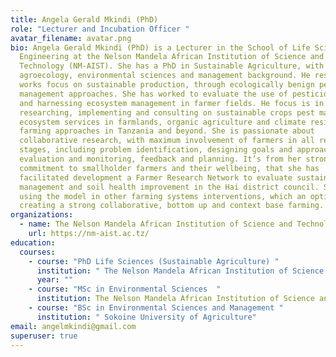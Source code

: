 ```yaml
---
title: Angela Gerald Mkindi (PhD)
role: "Lecturer and Incubation Officer "
avatar_filename: avatar.png
bio: Angela Gerald Mkindi (PhD) is a Lecturer in the School of Life Sciences and
  Engineering at the Nelson Mandela African Institution of Science and
  Technology (NM-AIST). She has a PhD in Sustainable Agriculture, with
  agroecology, environmental sciences and management background. He research
  works focus on sustainable production, through ecologically benign pest
  management approaches. She has worked to evaluate the use of pesticidal plants
  and harnessing ecosystem management in farmer fields. He focus is in
  researching, implementing and consulting on sustainable crops pest management,
  ecosystem services in farmlands, organic agriculture and climate resilience
  farming approaches in Tanzania and beyond. She is passionate about
  collaborative research, with maximum involvement of farmers in all research
  stages, including problem identification, designing goals and approaches,
  evaluation and monitoring, feedback and planning. It’s from her strong
  commitment to smallholder farmers and their wellbeing, that she has
  facilitated development a Farmer Research Network to evaluate sustainable pest
  management and soil health improvement in the Hai district council. She is
  using the model in other farming systems interventions, which an optimism of
  creating a strong collaborative, bottom up and context base farming.
organizations:
  - name: The Nelson Mandela African Institution of Science and Technology
    url: https://nm-aist.ac.tz/
education:
  courses:
    - course: "PhD Life Sciences (Sustainable Agriculture) "
      institution: " The Nelson Mandela African Institution of Science and Technology"
      year: ""
    - course: "MSc in Environmental Sciences  "
      institution: The Nelson Mandela African Institution of Science and Technology
    - course: "BSc in Environmental Sciences and Management "
      institution: " Sokoine University of Agriculture"
email: angelmkindi@gmail.com
superuser: true
---
```


